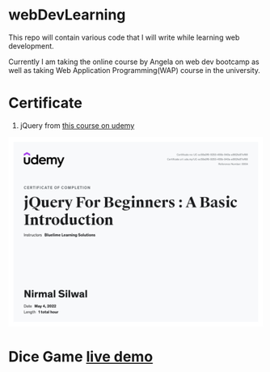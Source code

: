 # webDevLearning
This repo will contain various code that I will write while learning web development.

Currently I am taking the online course by Angela on web dev bootcamp as well as taking Web Application Programming(WAP) course in the university.

# Certificate

1. jQuery from [this course on udemy](https://www.udemy.com/course/jquery-for-beginners-a-basic-introduction/)


![Nirmal Silwal certificate on jQuery from Udemy course](https://github.com/NirmalSilwal/webDevLearning/blob/main/jquery.jpeg)

# Dice Game [live demo](https://nirmalsilwal.github.io/webDevLearning/Angela%20Course/Web%20Development/Dicee%20Game/dicee.html)
